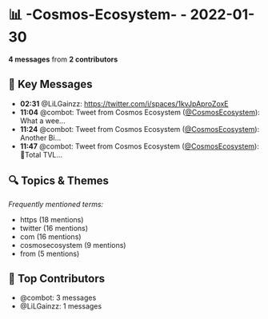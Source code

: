 # 📊 -Cosmos-Ecosystem- - 2022-01-30
**4 messages** from **2 contributors**

## 💬 Key Messages
- **02:31** @LiLGainzz: https://twitter.com/i/spaces/1kvJpAproZoxE
- **11:04** @combot: Tweet from Cosmos Ecosystem ([@CosmosEcosystem](https://twitter.com/CosmosEcosystem)):
What a wee...
- **11:24** @combot: Tweet from Cosmos Ecosystem ([@CosmosEcosystem](https://twitter.com/CosmosEcosystem)):
Another Bi...
- **11:47** @combot: Tweet from Cosmos Ecosystem ([@CosmosEcosystem](https://twitter.com/CosmosEcosystem)):
🚨Total TVL...

## 🔍 Topics & Themes
*Frequently mentioned terms:*
- https (18 mentions)
- twitter (16 mentions)
- com (16 mentions)
- cosmosecosystem (9 mentions)
- from (5 mentions)

## 👥 Top Contributors
- @combot: 3 messages
- @LiLGainzz: 1 messages